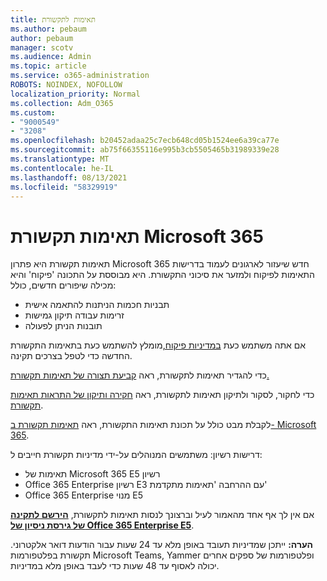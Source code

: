 ```yaml
---
title: תאימות לתקשורת
ms.author: pebaum
author: pebaum
manager: scotv
ms.audience: Admin
ms.topic: article
ms.service: o365-administration
ROBOTS: NOINDEX, NOFOLLOW
localization_priority: Normal
ms.collection: Adm_O365
ms.custom:
- "9000549"
- "3208"
ms.openlocfilehash: b20452adaa25c7ecb648cd05b1524ee6a39ca77e
ms.sourcegitcommit: ab75f66355116e995b3cb5505465b31989339e28
ms.translationtype: MT
ms.contentlocale: he-IL
ms.lasthandoff: 08/13/2021
ms.locfileid: "58329919"
---
```

# <a name="communication-compliance-in-microsoft-365"></a>תאימות תקשורת Microsoft 365

תאימות תקשורת היא פתרון Microsoft 365 חדש שיעזור לארגונים לעמוד בדרישות התאימות לפיקוח ולמזער את סיכוני התקשורת. היא מבוססת על התכונה 'פיקוח' והיא מכילה שיפורים חדשים, כולל:

- תבניות חכמות הניתנות להתאמה אישית
- זרימות עבודה תיקון גמישות
- תובנות הניתן לפעולה

אם אתה משתמש כעת [במדיניות פיקוח,](https://docs.microsoft.com/microsoft-365/compliance/supervision-policies)מומלץ להשתמש כעת בתאימות התקשורת החדשה כדי לטפל בצרכים תקינה.

כדי להגדיר תאימות לתקשורת, ראה [קביעת תצורה של תאימות תקשורת.](https://docs.microsoft.com/microsoft-365/compliance/communication-compliance-configure)

כדי לחקור, לסקור ולתיקון תאימות לתקשורת, ראה [חקירה ותיקון של התראות תאימות תקשורת](https://docs.microsoft.com/microsoft-365/compliance/communication-compliance-investigate-remediate).

לקבלת מבט כולל על תכונת תאימות התקשורת, ראה [תאימות תקשורת ב- Microsoft 365](https://docs.microsoft.com/microsoft-365/compliance/communication-compliance).

דרישות רשיון: משתמשים המנוהלים על-ידי מדיניות תקשורת חייבים ל:

- תאימות של Microsoft 365 E5 רשיון
- Office 365 Enterprise רשיון E3 עם ההרחבה 'תאימות מתקדמת'
- Office 365 Enterprise מנוי E5

אם אין לך אף אחד מהאמור לעיל וברצונך לנסות תאימות לתקשורת, **[הירשם לתקינה של גירסת ניסיון של Office 365 Enterprise E5](https://go.microsoft.com/fwlink/p/?LinkID=698279)**.

**הערה:** ייתכן שמדיניות תעובד באופן מלא עד 24 שעות עבור הודעות דואר אלקטרוני. תקשורת בפלטפורמות Microsoft Teams, Yammer ופלטפורמות של ספקים אחרים יכולה לאסוף עד 48 שעות כדי לעבד באופן מלא במדיניות.
